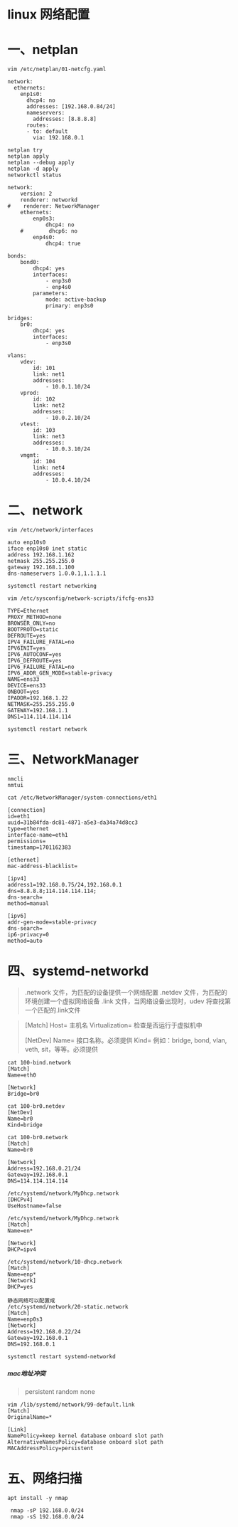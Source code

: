 # linux 网络配置

# 一、netplan

```
vim /etc/netplan/01-netcfg.yaml 

network:
  ethernets:
    enp1s0:
      dhcp4: no
      addresses: [192.168.0.84/24]
      nameservers:
        addresses: [8.8.8.8]
      routes:
      - to: default
        via: 192.168.0.1
```

```
netplan try
netplan apply
netplan --debug apply
netplan -d apply
networkctl status
```

```
network:
    version: 2
    renderer: networkd
#    renderer: NetworkManager
    ethernets:
        enp0s3:
            dhcp4: no
    #        dhcp6: no
        enp4s0:
            dhcp4: true
```

```
bonds:
    bond0:
        dhcp4: yes
        interfaces:
            - enp3s0
            - enp4s0
        parameters:
            mode: active-backup
            primary: enp3s0
```

```
bridges:
    br0:
        dhcp4: yes
        interfaces:
            - enp3s0         
```

```
vlans:
    vdev:
        id: 101
        link: net1
        addresses:
            - 10.0.1.10/24
    vprod:
        id: 102
        link: net2
        addresses:
            - 10.0.2.10/24
    vtest:
        id: 103
        link: net3
        addresses:
            - 10.0.3.10/24
    vmgmt:
        id: 104
        link: net4
        addresses:
            - 10.0.4.10/24
```

# 二、network

```
vim /etc/network/interfaces

auto enp10s0
iface enp10s0 inet static
address 192.168.1.162
netmask 255.255.255.0
gateway 192.168.1.100
dns-nameservers 1.0.0.1,1.1.1.1

systemctl restart networking
```

```
vim /etc/sysconfig/network-scripts/ifcfg-ens33

TYPE=Ethernet
PROXY_METHOD=none
BROWSER_ONLY=no
BOOTPROTO=static
DEFROUTE=yes
IPV4_FAILURE_FATAL=no
IPV6INIT=yes
IPV6_AUTOCONF=yes
IPV6_DEFROUTE=yes
IPV6_FAILURE_FATAL=no
IPV6_ADDR_GEN_MODE=stable-privacy
NAME=ens33
DEVICE=ens33
ONBOOT=yes
IPADDR=192.168.1.22
NETMASK=255.255.255.0
GATEWAY=192.168.1.1
DNS1=114.114.114.114

systemctl restart network
```

# 三、NetworkManager

```
nmcli
nmtui
```

```
cat /etc/NetworkManager/system-connections/eth1

[connection]
id=eth1
uuid=31b84fda-dc81-4871-a5e3-da34a74d8cc3
type=ethernet
interface-name=eth1
permissions=
timestamp=1701162383

[ethernet]
mac-address-blacklist=

[ipv4]
address1=192.168.0.75/24,192.168.0.1
dns=8.8.8.8;114.114.114.114;
dns-search=
method=manual

[ipv6]
addr-gen-mode=stable-privacy
dns-search=
ip6-privacy=0
method=auto
```

# 四、systemd-networkd

> .network 文件，为匹配的设备提供一个网络配置
> .netdev 文件，为匹配的环境创建一个虚拟网络设备
> .link 文件，当网络设备出现时，udev 将查找第一个匹配的.link文件

> [Match] 
> Host= 主机名
> Virtualization= 检查是否运行于虚拟机中
>
> [NetDev] 
> Name= 接口名称。必须提供
> Kind= 例如：bridge, bond, vlan, veth, sit，等等。必须提供

```
cat 100-bind.network
[Match]
Name=eth0

[Network]
Bridge=br0

cat 100-br0.netdev
[NetDev]
Name=br0
Kind=bridge

cat 100-br0.network
[Match]
Name=br0

[Network]
Address=192.168.0.21/24
Gateway=192.168.0.1
DNS=114.114.114.114
```

```
/etc/systemd/network/MyDhcp.network
[DHCPv4]
UseHostname=false
```

```
/etc/systemd/network/MyDhcp.network
[Match]
Name=en*

[Network]
DHCP=ipv4
```

```
/etc/systemd/network/10-dhcp.network
[Match]
Name=enp*
[Network]
DHCP=yes

静态网络可以配置成
/etc/systemd/network/20-static.network
[Match]
Name=enp0s3
[Network]
Address=192.168.0.22/24
Gateway=192.168.0.1
DNS=192.168.0.1
```

```
systemctl restart systemd-networkd
```

##### mac地址冲突

> persistent
> random
> none

```
vim /lib/systemd/network/99-default.link
[Match]
OriginalName=*

[Link]
NamePolicy=keep kernel database onboard slot path
AlternativeNamesPolicy=database onboard slot path
MACAddressPolicy=persistent
```

# 五、网络扫描

```
apt install -y nmap
```

```
 nmap -sP 192.168.0.0/24
 nmap -sS 192.168.0.0/24
```

